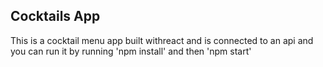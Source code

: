 ## Cocktails App

This is a cocktail menu app built withreact
and is connected to an api and you can run it by
running 'npm install' and then 'npm start'

